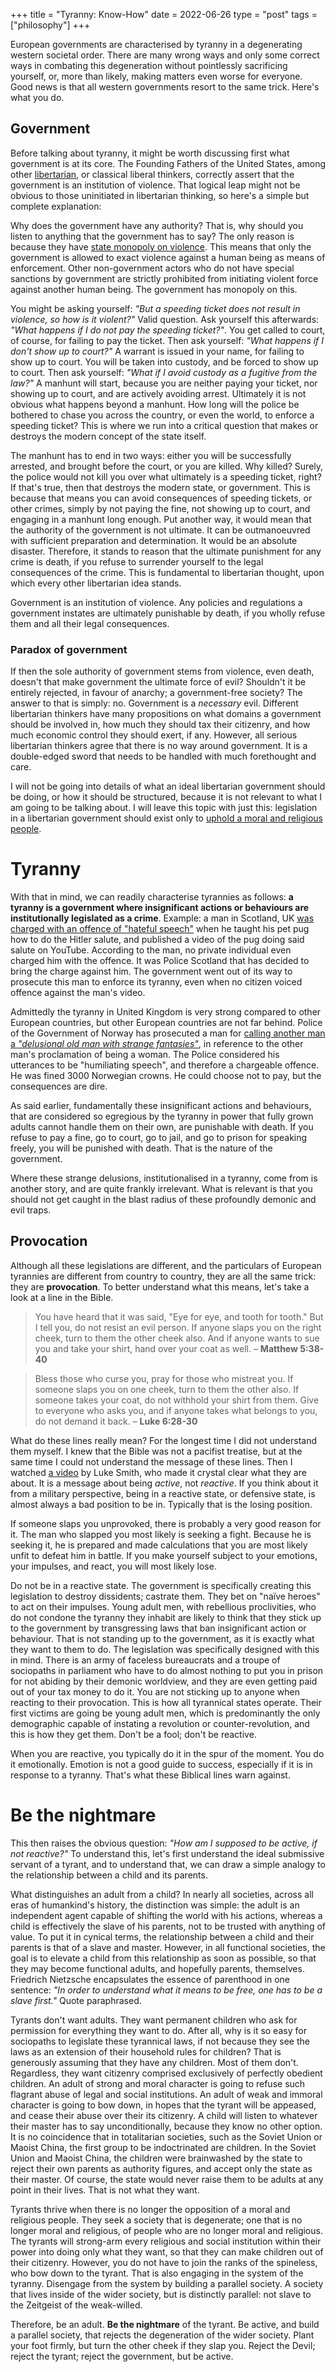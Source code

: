 +++
title = "Tyranny: Know-How"
date = 2022-06-26
type = "post"
tags = ["philosophy"]
+++

European governments are characterised by tyranny in a degenerating western societal order. There are
many wrong ways and only some correct ways in combating this degeneration without pointlessly sacrificing yourself, or,
more than likely, making matters even worse for everyone. Good news is that all western governments resort to the same
trick. Here's what you do.

## Government

Before talking about tyranny, it might be worth discussing first what government is at its core. The Founding Fathers
of the United States, among other [libertarian](https://www.britannica.com/topic/libertarianism-politics), or classical
liberal thinkers, correctly assert that the government is an institution of violence. That logical leap might not be
obvious to those uninitiated in libertarian thinking, so here's a simple but complete explanation:

Why does the government have any authority? That is, why should you listen to anything that the government has to say?
The only reason is because they have [state monopoly on
violence](https://www.britannica.com/topic/state-monopoly-on-violence). This means that only the government is allowed
to exact violence against a human being as means of enforcement. Other non-government actors who do not have special
sanctions by government are strictly prohibited from initiating violent force against another human being. The
government has monopoly on this.

You might be asking yourself: *"But a speeding ticket does not result in violence, so how is it violent?"* Valid
question. Ask yourself this afterwards: *"What happens if I do not pay the speeding ticket?"*. You get called to
court, of course, for failing to pay the ticket. Then ask yourself: *"What happens if I don't show up to court?"* A
warrant is issued in your name, for failing to show up to court. You will be taken into custody, and be forced to show
up to court. Then ask yourself: *"What if I avoid custody as a fugitive from the law?"* A manhunt will start, because
you are neither paying your ticket, nor showing up to court, and are actively avoiding arrest. Ultimately it is not
obvious what happens beyond a manhunt. How long will the police be bothered to chase you across the country, or even
the world, to enforce a speeding ticket? This is where we run into a critical question that makes or destroys the
modern concept of the state itself.

The manhunt has to end in two ways: either you will be successfully arrested, and brought before the court, or you are
killed. Why killed? Surely, the police would not kill you over what ultimately is a speeding ticket, right? If that's
true, then that destroys the modern state, or government. This is because that means you can avoid consequences of
speeding tickets, or other crimes, simply by not paying the fine, not showing up to court, and engaging in a manhunt
long enough. Put another way, it would mean that the authority of the government is not ultimate. It can be
outmanoeuvred with sufficient preparation and determination. It would be an absolute disaster. Therefore, it stands to
reason that the ultimate punishment for any crime is death, if you refuse to surrender yourself to the legal
consequences of the crime. This is fundamental to libertarian thought, upon which every other libertarian idea stands.

Government is an institution of violence. Any policies and regulations a government instates are ultimately punishable
by death, if you wholly refuse them and all their legal consequences.

### Paradox of government

If then the sole authority of government stems from violence, even death, doesn't that make government the ultimate
force of evil? Shouldn't it be entirely rejected, in favour of anarchy; a government-free society? The answer to that
is simply: no. Government is a *necessary* evil. Different libertarian thinkers have many propositions on what domains
a government should be involved in, how much they should tax their citizenry, and how much economic control they should
exert, if any. However, all serious libertarian thinkers agree that there is no way around government. It is a
double-edged sword that needs to be handled with much forethought and care.

I will not be going into details of what an ideal libertarian government should be doing, or how it should be
structured, because it is not relevant to what I am going to be talking about. I will leave this topic with just this:
legislation in a libertarian government should exist only to [uphold a moral and religious
people](https://constitutionallaw.regent.edu/preserving-a-constitution-designed-for-a-moral-and-religious-people/).

# Tyranny

With that in mind, we can readily characterise tyrannies as follows: **a tyranny is a government where insignificant
actions or behaviours are institutionally legislated as a crime**. Example: a man in Scotland, UK [was charged with an
offence of "hateful
speech"](https://www.independent.co.uk/news/uk/crime/count-dankula-nazi-pug-salutes-mark-meechan-fine-sentenced-a8317751.html)
when he taught his pet pug how to do the Hitler salute, and published a video of the pug doing said salute on YouTube.
According to the man, no private individual even charged him with the offence. It was Police Scotland that has decided
to bring the charge against him. The government went out of its way to prosecute this man to enforce its tyranny, even
when no citizen voiced offence against the man's video.

Admittedly the tyranny in United Kingdom is very strong compared to other European countries, but other European
countries are not far behind. Police of the Government of Norway has prosecuted a man for [calling another man a
*"delusional old man with strange
fantasies"*](https://www.nrk.no/norge/transkvinne-hetsa-_-mann-domd-etter-facebook-kommentarar-1.15782198), in reference
to the other man's proclamation of being a woman. The Police considered his utterances to be "humiliating speech", and
therefore a chargeable offence. He was fined 3000 Norwegian crowns. He could choose not to pay, but the consequences
are dire.

As said earlier, fundamentally these insignificant actions and behaviours, that are considered so egregious by the
tyranny in power that fully grown adults cannot handle them on their own, are punishable with death. If you refuse to
pay a fine, go to court, go to jail, and go to prison for speaking freely, you will be punished with death. That is the
nature of the government.

Where these strange delusions, institutionalised in a tyranny, come from is another story, and are quite frankly
irrelevant. What is relevant is that you should not get caught in the blast radius of these profoundly demonic and evil
traps.

## Provocation

Although all these legislations are different, and the particulars of European tyrannies are different from country to
country, they are all the same trick: they are **provocation**. To better understand what this means, let's take a look
at a line in the Bible.

> You have heard that it was said, "Eye for eye, and tooth for tooth." But I tell you, do not resist an evil person.
> If anyone slaps you on the right cheek, turn to them the other cheek also. And if anyone wants to sue you and take
> your shirt, hand over your coat as well. – **Matthew 5:38-40**

> Bless those who curse you, pray for those who mistreat you. If someone slaps you on one cheek, turn to them the
> other also. If someone takes your coat, do not withhold your shirt from them. Give to everyone who asks you, and if
> anyone takes what belongs to you, do not demand it back. – **Luke 6:28-30**

What do these lines really mean? For the longest time I did not understand them myself. I knew that the Bible was not a
pacifist treatise, but at the same time I could not understand the message of these lines. Then I watched [a
video](https://www.youtube.com/watch?v=L8Ohygt5UVY) by Luke Smith, who made it crystal clear what they are about. It is
a message about being *active*, not *reactive*. If you think about it from a military perspective, being in a
reactive state, or defensive state, is almost always a bad position to be in. Typically that is the losing position.

If someone slaps you unprovoked, there is probably a very good reason for it. The man who slapped you most likely is
seeking a fight. Because he is seeking it, he is prepared and made calculations that you are most likely unfit to
defeat him in battle. If you make yourself subject to your emotions, your impulses, and react, you will most likely
lose.

Do not be in a reactive state. The government is specifically creating this legislation to destroy dissidents;
castrate them. They bet on "naïve heroes" to act on their impulses. Young adult men, with rebellious proclivities, who
do not condone the tyranny they inhabit are likely to think that they stick up to the government by transgressing laws
that ban insignificant action or behaviour. That is not standing up to the government, as it is exactly what they
want to them to do. The legislation was specifically designed with this in mind. There is an army of faceless
bureaucrats and a troupe of sociopaths in parliament who have to do almost nothing to put you in prison for not abiding
by their demonic worldview, and they are even getting paid out of your tax money to do it. You are not sticking up to
anyone when reacting to their provocation. This is how all tyrannical states operate. Their first victims are going be
young adult men, which is predominantly the only demographic capable of instating a revolution or counter-revolution,
and this is how they get them. Don't be a fool; don't be reactive.

When you are reactive, you typically do it in the spur of the moment. You do it emotionally. Emotion is not a
good guide to success, especially if it is in response to a tyranny. That's what these Biblical lines warn against.

# Be the nightmare

This then raises the obvious question: *"How am I supposed to be active, if not reactive?"* To understand this, let's
first understand the ideal submissive servant of a tyrant, and to understand that, we can draw a simple analogy to the
relationship between a child and its parents.

What distinguishes an adult from a child? In nearly all societies, across all eras of humankind's history, the
distinction was simple: the adult is an independent agent capable of shifting the world with his actions, whereas a
child is effectively the slave of his parents, not to be trusted with anything of value. To put it in cynical terms,
the relationship between a child and their parents is that of a slave and master. However, in all functional societies,
the goal is to elevate a child from this relationship as soon as possible, so that they may become functional adults,
and hopefully parents, themselves. Friedrich Nietzsche encapsulates the essence of parenthood in one sentence: *"In
order to understand what it means to be free, one has to be a slave first."* Quote paraphrased.

Tyrants don't want adults. They want permanent children who ask for permission for everything they want to do. After
all, why is it so easy for sociopaths to legislate these tyrannical laws, if not because they see the laws as an
extension of their household rules for children? That is generously assuming that they have any children. Most of them
don't. Regardless, they want citizenry comprised exclusively of perfectly obedient children. An adult of strong and
moral character is going to refuse such flagrant abuse of legal and social institutions. An adult of weak and immoral
character is going to bow down, in hopes that the tyrant will be appeased, and cease their abuse over their its
citizenry. A child will listen to whatever their master has to say unconditionally, because they know no other option.
It is no coincidence that in totalitarian societies, such as the Soviet Union or Maoist China, the first group to be
indoctrinated are children. In the Soviet Union and Maoist China, the children were brainwashed by the state to reject
their own parents as authority figures, and accept only the state as their master. Of course, the state would never
raise them to be adults at any point in their lives. That is not what they want.

Tyrants thrive when there is no longer the opposition of a moral and religious people. They seek a society that is
degenerate; one that is no longer moral and religious, of people who are no longer moral and religious. The tyrants
will strong-arm every religious and social institution within their power into doing only what they want, so that they
can make children out of their citizenry. However, you do not have to join the ranks of the spineless, who bow down to
the tyrant. That is also engaging in the system of the tyranny. Disengage from the system by building a parallel
society. A society that lives inside of the wider society, but is distinctly parallel: not slave to the Zeitgeist of
the weak-willed.

Therefore, be an adult. **Be the nightmare** of the tyrant. Be active, and build a parallel society, that rejects the
degeneration of the wider society. Plant your foot firmly, but turn the other cheek if they slap you. Reject the Devil; reject the tyrant; reject the government, but be active.
